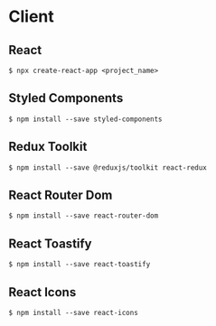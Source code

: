 # Client
## React
```
$ npx create-react-app <project_name>
```

## Styled Components
```
$ npm install --save styled-components
```

## Redux Toolkit
```
$ npm install --save @reduxjs/toolkit react-redux
```

## React Router Dom
```
$ npm install --save react-router-dom
```

## React Toastify
```
$ npm install --save react-toastify
```

## React Icons
```
$ npm install --save react-icons
```